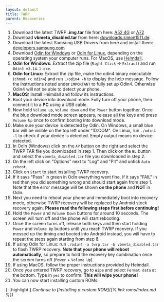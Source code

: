 ```yaml
---
layout: default
title: TWRP
parent: Recoveries
---
```


1. Download the latest TWRP **.img.tar** file from here: [A52 4G](https://dl.twrp.me/a52q/) or [A72](https://dl.twrp.me/a72q/)
2. Download **vbmeta_disabled.tar** from here: [downloads.simon1511.de](https://simon1511.de/vbmeta).
3. Download the latest Samsung USB Drivers from here and install them: [developers.samsung.com](https://developer.samsung.com/android-usb-driver)
4. Download [Odin for Windows](https://gitlab.com/Ryzen5950XT/odin_dl/-/raw/main/Odin3_v3.14.4.zip) or [Odin for Linux](https://xdaforums.com/t/official-samsung-odin-v4-1-2-1-dc05e3ea-for-linux.4453423/#post-86977569), depending on the operating system your computer runs. For MacOS, use [Heimdall](https://glassechidna.com.au/heimdall/#downloads).
5. **Odin for Windows:** _Extract_ the zip file (`Right Click` → `Extract`) and run `Odin3 v3.14.1.exe`.
6. **Odin for Linux:** Extract the zip file, make the odin4 binary executable (`chmod +x odin4`) and run `./odin4 -h` to display the help message. Follow the instructions noted under `IMPORTANT` to fully set up Odin4. Otherwise Odin4 will not be able to detect your phone.
7. **MacOS:** Install Heimdall and follow its instructions.
8. Boot your device into download mode. Fully turn off your phone, then connect it to a **PC** using a USB cable.
9. Now hold `Volume up`, `Volume down` and the `Power` button together. Once the blue download mode screen appears, release all the keys and press `Volume Up` once to confirm booting into download mode.
10. Make sure your device is detected by Odin. On Windows, a small blue bar will be visible on the top left under "ID:COM". On Linux, run `./odin4 -l` to check if your device is detected. Empty output means no device detected.
11. In Odin (Windows) click on the `AP` button on the right and select the TWRP TAR file you downloaded in step 1. Then click on the `BL` button and select the `vbmeta_disabled.tar` file you downloaded in step 2.
12. On the left click on "Options" next to "Log" and "Pit" and untick `Auto reboot`.
13. Click on `Start` to start installing TWRP recovery.
14. If it says "Pass" in green in Odin everything went fine. If it says "FAIL" in red then you did something wrong and should start again from step 1. Note that the error message will be shown **on the phone** and **NOT** in Odin.
15. Next you need to reboot your phone and immediately boot into recovery mode, otherwise TWRP recovery will be replaced by Android stock recovery again. **Please read the following steps first before continuing!**
16. Hold the `Power` and `Volume Down` buttons for around 10 seconds. The screen will turn off and the phone will start rebooting.
17. Once the screen turns off, release both keys and then start holding `Power` and `Volume Up` buttons until you reach TWRP recovery. If you messed up the timing and booted into Android instead, you will have to repeat the steps again starting from step 8.
18. If using Odin for Linux: run `./odin4 -a twrp.tar -b vbmeta_disabled.tar` to flash TWRP recovery. **Note that your phone will reboot automatically**, so prepare to hold the recovery key combination once the screen turns off (`Power` + `Volume Up`).
19. If using MacOS, follow the proper instructions provided by Heimdall.
20. Once you entered TWRP recovery, go to `Wipe` and select `Format data` at the bottom. Type in `yes` to confirm. **This will wipe your phone!**
21. You can now start installing custom ROMs.

{: .highlight }
*Continue to [Installing a custom ROM]({% link roms/index.md %})*
